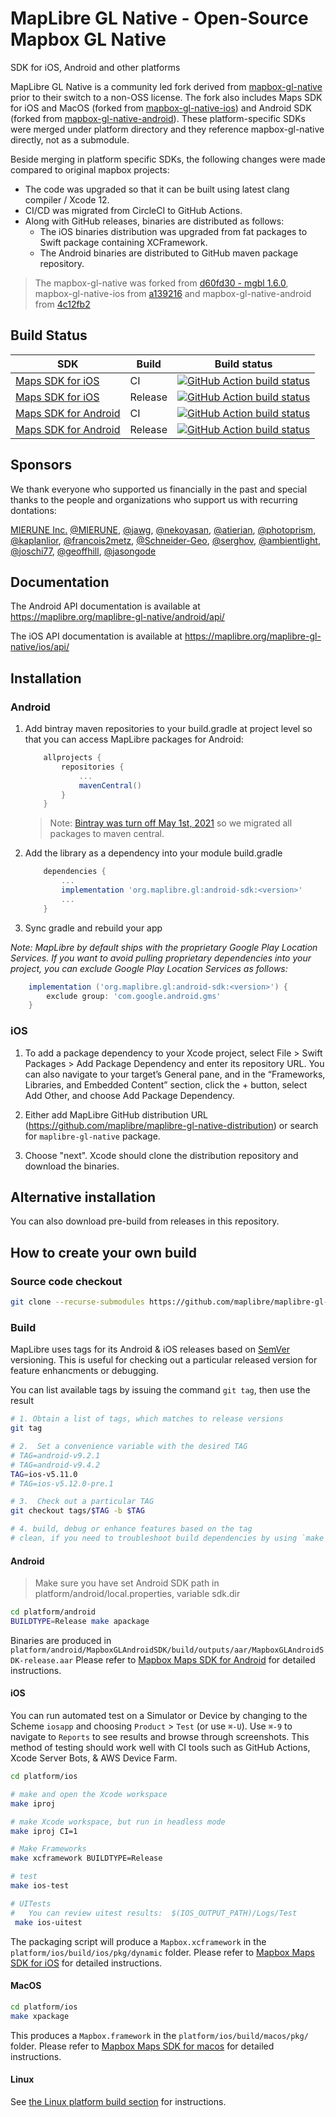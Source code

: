 # MapLibre GL Native - Open-Source Mapbox GL Native

SDK for iOS, Android and other platforms

MapLibre GL Native is a community led fork derived from [mapbox-gl-native](https://github.com/mapbox/mapbox-gl-native) prior to their switch to a non-OSS license. The fork also includes Maps SDK for iOS and MacOS (forked from [mapbox-gl-native-ios](https://github.com/mapbox/mapbox-gl-native-ios)) and Android SDK (forked from [mapbox-gl-native-android](https://github.com/mapbox/mapbox-gl-native-android)). These platform-specific SDKs were merged under platform directory and they reference mapbox-gl-native directly, not as a submodule.

Beside merging in platform specific SDKs, the following changes were made compared to original mapbox projects:

* The code was upgraded so that it can be built using latest clang compiler / Xcode 12.
* CI/CD was migrated from CircleCI to GitHub Actions. 
* Along with GitHub releases, binaries are distributed as follows:
    * The iOS binaries distribution was upgraded from fat packages to Swift package containing XCFramework.
    * The Android binaries are distributed to GitHub maven package repository.

> The mapbox-gl-native was forked from [d60fd30 - mgbl 1.6.0](https://github.com/mapbox/mapbox-gl-native/tree/d60fd302b1f6563e7d16952f8855122fdcc85f73), mapbox-gl-native-ios from [a139216](https://github.com/mapbox/mapbox-gl-native-ios/commit/a139216) and mapbox-gl-native-android from [4c12fb2](https://github.com/mapbox/mapbox-gl-native-android/commit/4c12fb2c)
## Build Status

| SDK                                                           | Build   | Build status                                                                                                                                                                                  |
|---------------------------------------------------------------|---------|-----------------------------------------------------------------------------------------------------------------------------------------------------------------------------------------------|
| [Maps SDK for iOS](platform/ios/) | CI      | [![GitHub Action build status](https://github.com/maplibre/maplibre-gl-native/workflows/ios-ci/badge.svg)](https://github.com/maplibre/maplibre-gl-native/workflows/ios-ci)                   |
| [Maps SDK for iOS](platform/ios/) | Release | [![GitHub Action build status](https://github.com/maplibre/maplibre-gl-native/workflows/ios-release/badge.svg)](https://github.com/maplibre/maplibre-gl-native/workflows/ios-release)         |
| [Maps SDK for Android](platform/android/)      | CI      | [![GitHub Action build status](https://github.com/maplibre/maplibre-gl-native/workflows/android-ci/badge.svg)](https://github.com/maplibre/maplibre-gl-native/workflows/android-ci)           |
| [Maps SDK for Android](platform/android/)     | Release | [![GitHub Action build status](https://github.com/maplibre/maplibre-gl-native/workflows/android-release/badge.svg)](https://github.com/maplibre/maplibre-gl-native/workflows/android-release) |


## Sponsors

We thank everyone who supported us financially in the past and special thanks to the people and organizations who support us with recurring dontations:  

[MIERUNE Inc.](https://www.mierune.co.jp/?lang=en) [@MIERUNE](https://github.com/MIERUNE), [@jawg](https://github.com/jawg), [@nekoyasan](https://github.com/nekoyasan), [@atierian](https://github.com/atierian), [@photoprism](https://github.com/photoprism), [@kaplanlior](https://github.com/kaplanlior), [@francois2metz](https://github.com/francois2metz), [@Schneider-Geo](https://github.com/Schneider-Geo), [@serghov](https://github.com/serghov), [@ambientlight](https://github.com/ambientlight), [@joschi77](https://github.com/joschi77), [@geoffhill](https://github.com/geoffhill), [@jasongode](https://github.com/jasongode)

## Documentation

The Android API documentation is available at https://maplibre.org/maplibre-gl-native/android/api/

The iOS API documentation is available at https://maplibre.org/maplibre-gl-native/ios/api/

## Installation

### Android

1. Add bintray maven repositories to your build.gradle at project level so that you can access MapLibre packages for Android:

    ```gradle
        allprojects {
            repositories {
                ...
                mavenCentral()                
            }
        }
    ```

   > Note: [Bintray was turn off May 1st, 2021](https://jfrog.com/blog/into-the-sunset-bintray-jcenter-gocenter-and-chartcenter/) so we migrated all packages to maven central.

2. Add the library as a dependency into your module build.gradle

    ```gradle
        dependencies {
            ...
            implementation 'org.maplibre.gl:android-sdk:<version>'
            ...
        }
    ```

3. Sync gradle and rebuild your app

*Note: MapLibre by default ships with the proprietary Google Play Location Services. If you want to avoid pulling proprietary dependencies into your project, you can exclude Google Play Location Services as follows:*
```gradle
    implementation ('org.maplibre.gl:android-sdk:<version>') {
        exclude group: 'com.google.android.gms'
    }
```

### iOS

1. To add a package dependency to your Xcode project, select File > Swift Packages > Add Package Dependency and enter its repository URL. You can also navigate to your target’s General pane, and in the “Frameworks, Libraries, and Embedded Content” section, click the + button, select Add Other, and choose Add Package Dependency.

2. Either add MapLibre GitHub distribution URL (https://github.com/maplibre/maplibre-gl-native-distribution) or search for `maplibre-gl-native` package.

3. Choose "next". Xcode should clone the distribution repository and download the binaries.

## Alternative installation

You can also download pre-build from releases in this repository.

## How to create your own build

### Source code checkout

```bash
git clone --recurse-submodules https://github.com/maplibre/maplibre-gl-native.git
```

### Build

MapLibre uses tags for its Android & iOS releases based on [SemVer](https://semver.org) versioning.  This is useful for checking out a particular released version for feature enhancments or debugging.

You can list available tags by issuing the command `git tag`, then use the result

```bash
# 1. Obtain a list of tags, which matches to release versions
git tag

# 2.  Set a convenience variable with the desired TAG
# TAG=android-v9.2.1
# TAG=android-v9.4.2
TAG=ios-v5.11.0
# TAG=ios-v5.12.0-pre.1

# 3.  Check out a particular TAG
git checkout tags/$TAG -b $TAG

# 4. build, debug or enhance features based on the tag
# clean, if you need to troubleshoot build dependencies by using `make clean`
```

#### Android

> Make sure you have set Android SDK path in platform/android/local.properties, variable sdk.dir

```bash
cd platform/android
BUILDTYPE=Release make apackage
```

Binaries are produced in `platform/android/MapboxGLAndroidSDK/build/outputs/aar/MapboxGLAndroidSDK-release.aar`
Please refer to [Mapbox Maps SDK for Android](platform/android/) for detailed instructions.

#### iOS

You can run automated test on a Simulator or Device by changing to the Scheme `iosapp` and choosing `Product` > `Test` (or use `⌘-U`).  Use `⌘-9` to navigate to `Reports` to see results and browse through screenshots.  This method of testing should work well with CI tools such as GitHub Actions, Xcode Server Bots, & AWS Device Farm.

```bash
cd platform/ios

# make and open the Xcode workspace
make iproj

# make Xcode workspace, but run in headless mode
make iproj CI=1

# Make Frameworks
make xcframework BUILDTYPE=Release

# test
make ios-test

# UITests
#   You can review uitest results:  $(IOS_OUTPUT_PATH)/Logs/Test
 make ios-uitest
```

The packaging script will produce a `Mapbox.xcframework` in the  `platform/ios/build/ios/pkg/dynamic` folder.
Please refer to [Mapbox Maps SDK for iOS](platform/ios/platform/ios/) for detailed instructions.


#### MacOS

```bash
cd platform/ios
make xpackage
```

This produces a `Mapbox.framework` in the `platform/ios/build/macos/pkg/` folder.
Please refer to [Mapbox Maps SDK for macos](platform/ios/platform/macos/) for detailed instructions.

#### Linux

See [the Linux platform build section](platform/linux/) for instructions.
